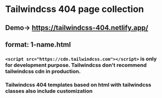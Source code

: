 # Tailwindcss 404 page collection
## Demo-> https://tailwindcss-404.netlify.app/

## format: 1-name.html

###   ``<script src="https://cdn.tailwindcss.com"></script>`` is only for development purpose. Tailwindcss don't recommend tailwindcss cdn in production.

### Tailwindcss 404 templates based on html with tailwindcss classes also include customization